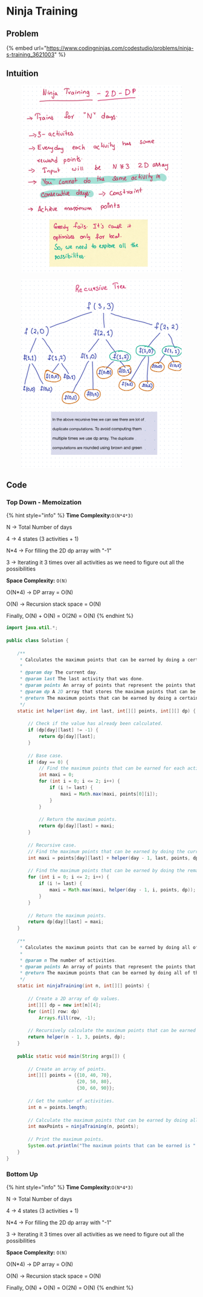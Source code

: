 # Ninja Training

## Problem

{% embed url="https://www.codingninjas.com/codestudio/problems/ninja-s-training_3621003" %}

## Intuition

<figure><img src="../../.gitbook/assets/image (68).png" alt=""><figcaption></figcaption></figure>

<figure><img src="../../.gitbook/assets/image (81).png" alt=""><figcaption></figcaption></figure>

## Code

### Top Down - Memoization

{% hint style="info" %}
**Time Complexity:**`O(N*4*3)`

N -> Total Number of days

4 -> 4 states (3 activities + 1)

N\*4 -> For filling the 2D dp array with "-1"

3 -> Iterating it 3 times over all activities as we need to figure out all the possibilities

&#x20;

**Space Complexity:** `O(N)`

O(N\*4) -> DP array = O(N)

O(N) -> Recursion stack space = O(N)

Finally, O(N) + O(N) = O(2N) = O(N)
{% endhint %}



```java
import java.util.*;

public class Solution {

    /**
     * Calculates the maximum points that can be earned by doing a certain number of activities.
     *
     * @param day The current day.
     * @param last The last activity that was done.
     * @param points An array of points that represent the points that can be earned for each activity.
     * @param dp A 2D array that stores the maximum points that can be earned by doing a certain number of activities, given that the last activity was a certain activity.
     * @return The maximum points that can be earned by doing a certain number of activities.
     */
    static int helper(int day, int last, int[][] points, int[][] dp) {

        // Check if the value has already been calculated.
        if (dp[day][last] != -1) {
            return dp[day][last];
        }

        // Base case.
        if (day == 0) {
            // Find the maximum points that can be earned for each activity.
            int maxi = 0;
            for (int i = 0; i <= 2; i++) {
                if (i != last) {
                    maxi = Math.max(maxi, points[0][i]);
                }
            }

            // Return the maximum points.
            return dp[day][last] = maxi;
        }

        // Recursive case.
        // Find the maximum points that can be earned by doing the current activity, plus the maximum points that can be earned by doing the remaining activities, given that the last activity was the current activity.
        int maxi = points[day][last] + helper(day - 1, last, points, dp);

        // Find the maximum points that can be earned by doing the remaining activities, given that the last activity was a different activity.
        for (int i = 0; i <= 2; i++) {
            if (i != last) {
                maxi = Math.max(maxi, helper(day - 1, i, points, dp));
            }
        }

        // Return the maximum points.
        return dp[day][last] = maxi;
    }

    /**
     * Calculates the maximum points that can be earned by doing all of the activities.
     *
     * @param n The number of activities.
     * @param points An array of points that represent the points that can be earned for each activity.
     * @return The maximum points that can be earned by doing all of the activities.
     */
    static int ninjaTraining(int n, int[][] points) {

        // Create a 2D array of dp values.
        int[][] dp = new int[n][4];
        for (int[] row: dp)
            Arrays.fill(row, -1);

        // Recursively calculate the maximum points that can be earned by doing all of the activities.
        return helper(n - 1, 3, points, dp);
    }

    public static void main(String args[]) {

        // Create an array of points.
        int[][] points = {{10, 40, 70},
                          {20, 50, 80},
                          {30, 60, 90}};

        // Get the number of activities.
        int n = points.length;

        // Calculate the maximum points that can be earned by doing all of the activities.
        int maxPoints = ninjaTraining(n, points);

        // Print the maximum points.
        System.out.println("The maximum points that can be earned is " + maxPoints);
    }
}

```

### Bottom Up&#x20;

{% hint style="info" %}
**Time Complexity:**`O(N*4*3)`

N -> Total Number of days

4 -> 4 states (3 activities + 1)

N\*4 -> For filling the 2D dp array with "-1"

3 -> Iterating it 3 times over all activities as we need to figure out all the possibilities

&#x20;

**Space Complexity:** `O(N)`

O(N\*4) -> DP array = O(N)

O(N) -> Recursion stack space = O(N)

Finally, O(N) + O(N) = O(2N) = O(N)
{% endhint %}

